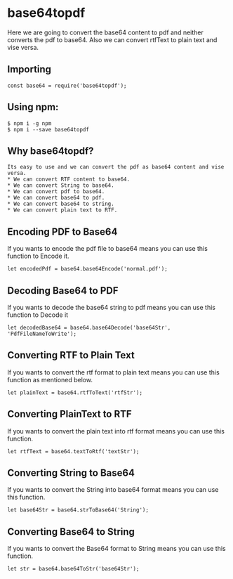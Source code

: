 # base64topdf
Here we are going to convert the base64 content to pdf and neither converts the pdf to base64.
Also we can convert rtfText to plain text and vise versa.



## Importing
```
const base64 = require('base64topdf');
```
## Using npm:
```
$ npm i -g npm
$ npm i --save base64topdf
```


## Why base64topdf?
    Its easy to use and we can convert the pdf as base64 content and vise versa.
    * We can convert RTF content to base64.
    * We can convert String to base64.
    * We can convert pdf to base64.
    * We can convert base64 to pdf.
    * We can convert base64 to string.
    * We can convert plain text to RTF.

## Encoding PDF to Base64
If you wants to encode the pdf file to base64 means you can use this function to Encode it.
```
let encodedPdf = base64.base64Encode('normal.pdf');
```
## Decoding Base64 to PDF
If you wants to decode the base64 string to pdf means you can use this function to Decode it
```
let decodedBase64 = base64.base64Decode('base64Str', 'PdfFileNameToWrite');
```
## Converting RTF to Plain Text
If you wants to convert the rtf format to plain text means you can use this function as mentioned below.
```
let plainText = base64.rtfToText('rtfStr');
```
## Converting PlainText to RTF
If you wants to convert the plain text into rtf format means you can use this function.
```
let rtfText = base64.textToRtf('textStr');
```
## Converting String to Base64
If you wants to convert the String into base64 format means you can use this function.
```
let base64Str = base64.strToBase64('String');
```
## Converting Base64 to String
If you wants to convert the Base64 format to String means you can use this function.
```
let str = base64.base64ToStr('base64Str');
```